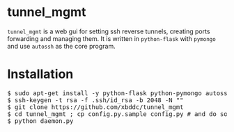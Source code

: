 tunnel_mgmt
===========

`tunnel_mgmt` is a web gui for setting ssh reverse tunnels, creating ports forwarding and managing them. 
It is written in `python-flask` with `pymongo` and use `autossh` as the core program.

Installation
==========

<pre>
$ sudo apt-get install -y python-flask python-pymongo autossh mongodb-server
$ ssh-keygen -t rsa -f .ssh/id_rsa -b 2048 -N ""
$ git clone https://github.com/xbddc/tunnel_mgmt
$ cd tunnel_mgmt ; cp config.py.sample config.py # and do some modify
$ python daemon.py
</pre>
